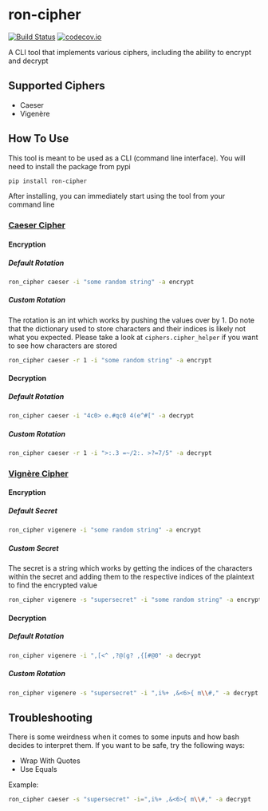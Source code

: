 # ron-cipher
[![Build Status](https://travis-ci.org/nairraghav/ron-cipher.svg?branch=master)](https://travis-ci.org/nairraghav/ron-cipher)
[![codecov.io](http://codecov.io/github/nairraghav/ron-cipher/coverage.svg?branch=master)](https://codecov.io/gh/nairraghav/ron-cipher)

A CLI tool that implements various ciphers, including the ability to encrypt and decrypt

## Supported Ciphers
* Caeser
* Vigenère

## How To Use
This tool is meant to be used as a CLI (command line interface). You will need to install the package from pypi
```bash
pip install ron-cipher
```

After installing, you can immediately start using the tool from your command line
### [Caeser Cipher](https://en.wikipedia.org/wiki/Caesar_cipher)
#### Encryption
##### Default Rotation
```bash
ron_cipher caeser -i "some random string" -a encrypt
```

##### Custom Rotation
The rotation is an int which works by pushing the values over by 1. Do note that the dictionary used to store characters
and their indices is likely not what you expected. Please take a look at `ciphers.cipher_helper` if you want to see
how characters are stored
```bash
ron_cipher caeser -r 1 -i "some random string" -a encrypt
```

#### Decryption
##### Default Rotation
```bash
ron_cipher caeser -i "4c0> e.#qc0 4(e^#[" -a decrypt
```

##### Custom Rotation
```bash
ron_cipher caeser -r 1 -i ">:.3 =~/2:. >?=7/5" -a decrypt
```


### [Vignère Cipher](https://en.wikipedia.org/wiki/Vigen%C3%A8re_cipher)
#### Encryption
##### Default Secret
```bash
ron_cipher vigenere -i "some random string" -a encrypt
```

##### Custom Secret
The secret is a string which works by getting the indices of the characters within the secret and adding them to the 
respective indices of the plaintext to find the encrypted value
```bash
ron_cipher vigenere -s "supersecret" -i "some random string" -a encrypt
```

#### Decryption
##### Default Rotation
```bash
ron_cipher vigenere -i ",[<^ ,?@(g? ,{[#@0" -a decrypt
```

##### Custom Rotation
```bash
ron_cipher vigenere -s "supersecret" -i ",i%+ ,&<6>{ m\\#," -a decrypt
```

## Troubleshooting
There is some weirdness when it comes to some inputs and how bash decides to interpret them. If you want to be safe, try
the following ways:
* Wrap With Quotes
* Use Equals

Example:
```bash
ron_cipher caeser -s "supersecret" -i=",i%+ ,&<6>{ m\\#," -a decrypt
```